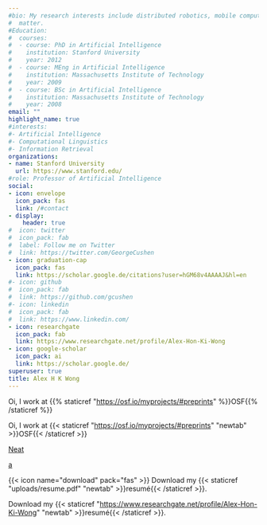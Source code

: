 ```yaml
---
#bio: My research interests include distributed robotics, mobile computing and programmable
#  matter.
#Education:
#  courses:
#  - course: PhD in Artificial Intelligence
#    institution: Stanford University
#    year: 2012
#  - course: MEng in Artificial Intelligence
#    institution: Massachusetts Institute of Technology
#    year: 2009
#  - course: BSc in Artificial Intelligence
#    institution: Massachusetts Institute of Technology
#    year: 2008
email: ""
highlight_name: true
#interests:
#- Artificial Intelligence
#- Computational Linguistics
#- Information Retrieval
organizations:
- name: Stanford University
  url: https://www.stanford.edu/
#role: Professor of Artificial Intelligence
social:
- icon: envelope
  icon_pack: fas
  link: /#contact
- display:
    header: true
#  icon: twitter
#  icon_pack: fab
#  label: Follow me on Twitter
#  link: https://twitter.com/GeorgeCushen
- icon: graduation-cap
  icon_pack: fas
  link: https://scholar.google.de/citations?user=hGM68v4AAAAJ&hl=en
#- icon: github
#  icon_pack: fab
#  link: https://github.com/gcushen
#- icon: linkedin
#  icon_pack: fab
#  link: https://www.linkedin.com/
- icon: researchgate
  icon_pack: fab
  link: https://www.researchgate.net/profile/Alex-Hon-Ki-Wong
- icon: google-scholar
  icon_pack: ai
  link: https://scholar.google.de/
superuser: true
title: Alex H K Wong
---
```


Oi, I work at {{% staticref "https://osf.io/myprojects/#preprints" %}}OSF{{% /staticref %}}

Oi, I work at {{< staticref "https://osf.io/myprojects/#preprints" "newtab" >}}OSF{{< /staticref >}}



<a href="https://example.com/blog/neat">Neat</a>

<a href="https://www.example.com">a</a>

{{< icon name="download" pack="fas" >}} Download my {{< staticref "uploads/resume.pdf" "newtab" >}}resumé{{< /staticref >}}.

Download my {{< staticref "https://www.researchgate.net/profile/Alex-Hon-Ki-Wong" "newtab" >}}resumé{{< /staticref >}}.
